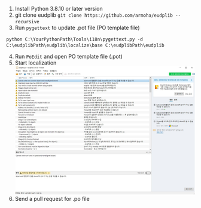 1. Install Python 3.8.10 or later version
2. git clone eudplib
`git clone https://github.com/armoha/eudplib --recursive`
3. Run `pygettext` to update .pot file (PO template file)
```
python C:\YourPythonPath\Tools\i18n\pygettext.py -d C:\eudplibPath\eudplib\localize\base C:\eudplibPath\eudplib
```
4. Run `PoEdit` and open PO template file (.pot)
5. Start localization
![poedit screenshot](docs/img/poedit.jpg)
6. Send a pull request for .po file
